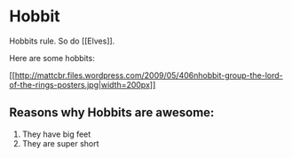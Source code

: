 # Hobbit

Hobbits rule. So do [[Elves]].

Here are some hobbits:

[[http://mattcbr.files.wordpress.com/2009/05/406nhobbit-group-the-lord-of-the-rings-posters.jpg|width=200px]]

## Reasons why Hobbits are awesome:

1. They have big feet
2. They are super short